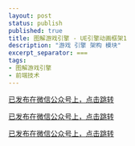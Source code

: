 ```yaml
---
layout: post
status: publish
published: true
title: 图解游戏引擎 - UE引擎动画框架1
description: "游戏 引擎 架构 模块"
excerpt_separator: ===
tags:
- 图解游戏引擎
- 前端技术
---
```


[已发布在微信公众号上，点击跳转](https://mp.weixin.qq.com/s/1i5FJDjZESwCo7JXylWo_g)

[已发布在微信公众号上，点击跳转](https://mp.weixin.qq.com/s/1i5FJDjZESwCo7JXylWo_g)

[已发布在微信公众号上，点击跳转](https://mp.weixin.qq.com/s/1i5FJDjZESwCo7JXylWo_g)

